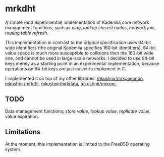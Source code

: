 mrkdht
======

A simple (and experimental) implementation of Kademlia core network
management functions, such as _ping_, _lookup closest nodes_, _network
join_, _routing table refresh_.

This implementation in contrast to the original specification uses 64-bit
wide identifiers (the original Kademlia specifies 160-bit identifiers).
64-bit value space is much more susceptible to collisions then the 160-bit
wide one, and cannot be used in large-scale networks. I decided to use
64-bit keys merely as a starting point in an experimental implementation,
because operations on 64-bit keys are just easier to implement in C.

I implemented it on top of my other libraries:
[mkushnir/mrkcommon](https://github.com/mkushnir/mrkcommon),
[mkushnir/mrkthr](https://github.com/mkushnir/mrkthr),
[mkushnir/mrkdata](https://github.com/mkushnir/mrkdata),
[mkushnir/mrkrpc](https://github.com/mkushnir/mrkrpc).

TODO
----

Data management functions: _store value_, _lookup value_, _replicate
value_, value expiration.

Limitations
-----------

At the moment, this implementation is limited to the FreeBSD operating
system.
